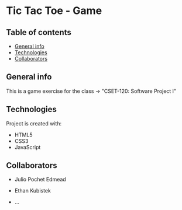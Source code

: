 # Tic Tac Toe - Game

## Table of contents
* [General info](#general-info)
* [Technologies](#technologies)
* [Collaborators](#collaborators)

## General info
This is a game exercise for the class -> "CSET-120: Software Project I"

## Technologies
Project is created with:
* HTML5
* CSS3
* JavaScript

## Collaborators
* Julio Pochet Edmead
* Ethan Kubistek

* ...
